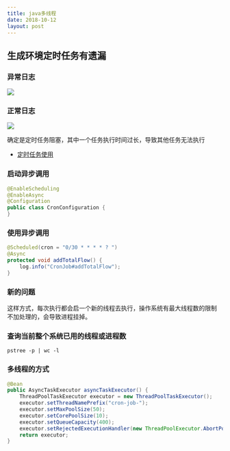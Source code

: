 ```yaml
---
title: java多线程
date: 2018-10-12
layout: post
---
```


## 生成环境定时任务有遗漏

### 异常日志

![](https://riverluooo.oss-cn-beijing.aliyuncs.com/img/20190409105102.png)

### 正常日志

![](https://riverluooo.oss-cn-beijing.aliyuncs.com/img/20190409105123.png)

确定是定时任务阻塞，其中一个任务执行时间过长，导致其他任务无法执行

- [定时任务使用](https://www.cnblogs.com/yihuihui/p/9416102.html)

### 启动异步调用

```java
@EnableScheduling
@EnableAsync
@Configuration
public class CronConfiguration {
}
```

### 使用异步调用

```java
@Scheduled(cron = "0/30 * * * * ? ")
@Async
protected void addTotalFlow() {
    log.info("CronJob#addTotalFlow");
}
```

### 新的问题

这样方式，每次执行都会启一个新的线程去执行，操作系统有最大线程数的限制<br>
不加处理的，会导致进程挂掉。
### 查询当前整个系统已用的线程或进程数
~~~shell
pstree -p | wc -l
~~~

### 多线程的方式

```java
@Bean
public AsyncTaskExecutor asyncTaskExecutor() {
    ThreadPoolTaskExecutor executor = new ThreadPoolTaskExecutor();
    executor.setThreadNamePrefix("cron-job-");
    executor.setMaxPoolSize(50);
    executor.setCorePoolSize(10);
    executor.setQueueCapacity(400);
    executor.setRejectedExecutionHandler(new ThreadPoolExecutor.AbortPolicy());
    return executor;
}
```

